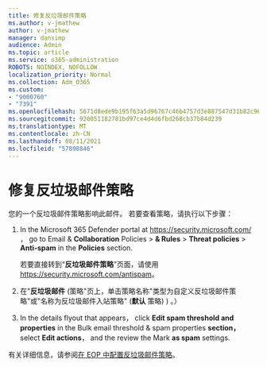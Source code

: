 ```yaml
---
title: 修复反垃圾邮件策略
ms.author: v-jmathew
author: v-jmathew
manager: dansimp
audience: Admin
ms.topic: article
ms.service: o365-administration
ROBOTS: NOINDEX, NOFOLLOW
localization_priority: Normal
ms.collection: Adm_O365
ms.custom:
- "9000760"
- "7391"
ms.openlocfilehash: 5671d8ede9b195f63a5d96767c46b4757d3e887547d31b82c969c36dc974f753
ms.sourcegitcommit: 920051182781bd97ce4d4d6fbd268cb37b84d239
ms.translationtype: MT
ms.contentlocale: zh-CN
ms.lasthandoff: 08/11/2021
ms.locfileid: "57898846"
---
```

# <a name="fix-anti-spam-policy"></a>修复反垃圾邮件策略

您的一个反垃圾邮件策略影响此邮件。 若要查看策略，请执行以下步骤：

1. In the Microsoft 365 Defender portal at <https://security.microsoft.com/> ， go to Email & **Collaboration** Policies \> **& Rules** \> **Threat policies** \> **Anti-spam** in the **Policies** section.

   若要直接转到“**反垃圾邮件策略**”页面，请使用 <https://security.microsoft.com/antispam>。

2. 在"**反垃圾邮件** (策略"页上，单击策略名称"类型为自定义反垃圾邮件策略"或"名称为反垃圾邮件入站策略" (**默认** 策略) ) 。）

3. In the details flyout that appears， click **Edit spam threshold and properties** in the Bulk email threshold & spam properties **section，** select **Edit actions**， and the review the Mark **as spam** settings.

有关详细信息，请参阅[在 EOP 中配置反垃圾邮件策略](https://docs.microsoft.com/microsoft-365/security/office-365-security/configure-your-spam-filter-policies)。
